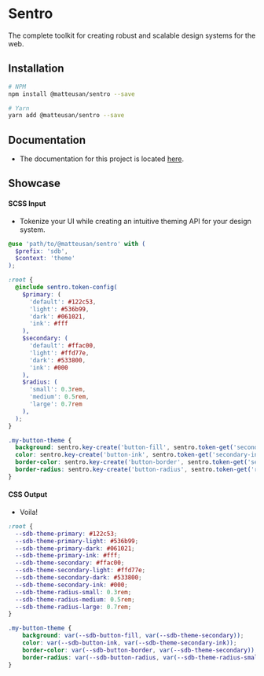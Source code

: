 # Sentro

The complete toolkit for creating robust and scalable design systems for the web.

## Installation
```sh
# NPM
npm install @matteusan/sentro --save

# Yarn
yarn add @matteusan/sentro --save
```

## Documentation
- The documentation for this project is located [here](https://docs.matteusan.me/docs/sentro).

## Showcase
#### SCSS Input
- Tokenize your UI while creating an intuitive theming API for your design system.
```scss
@use 'path/to/@matteusan/sentro' with (
  $prefix: 'sdb',
  $context: 'theme'
);

:root {
  @include sentro.token-config(
    $primary: (
      'default': #122c53,
      'light': #536b99,
      'dark': #061021,
      'ink': #fff
    ),
    $secondary: (
      'default': #ffac00,
      'light': #ffd77e,
      'dark': #533800,
      'ink': #000
    ),
    $radius: (
      'small': 0.3rem,
      'medium': 0.5rem,
      'large': 0.7rem
    ),
  );
}

.my-button-theme {
  background: sentro.key-create('button-fill', sentro.token-get('secondary'));
  color: sentro.key-create('button-ink', sentro.token-get('secondary-ink'));
  border-color: sentro.key-create('button-border', sentro.token-get('secondary'));
  border-radius: sentro.key-create('button-radius', sentro.token-get('radius-small'));
}
```
#### CSS Output
- Voila!
```css
:root {
  --sdb-theme-primary: #122c53;
  --sdb-theme-primary-light: #536b99;
  --sdb-theme-primary-dark: #061021;
  --sdb-theme-primary-ink: #fff;
  --sdb-theme-secondary: #ffac00;
  --sdb-theme-secondary-light: #ffd77e;
  --sdb-theme-secondary-dark: #533800;
  --sdb-theme-secondary-ink: #000;
  --sdb-theme-radius-small: 0.3rem;
  --sdb-theme-radius-medium: 0.5rem;
  --sdb-theme-radius-large: 0.7rem;
}

.my-button-theme {
    background: var(--sdb-button-fill, var(--sdb-theme-secondary));
    color: var(--sdb-button-ink, var(--sdb-theme-secondary-ink));
    border-color: var(--sdb-button-border, var(--sdb-theme-secondary));
    border-radius: var(--sdb-button-radius, var(--sdb-theme-radius-small));
}
```